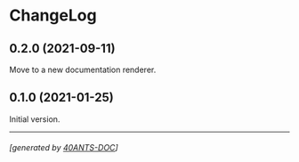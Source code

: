 <a id="x-28HUMANIZE-DURATION-2FCHANGELOG-3A-40CHANGELOG-2040ANTS-DOC-2FLOCATIVES-3ASECTION-29"></a>

# ChangeLog

<a id="x-28HUMANIZE-DURATION-2FCHANGELOG-3A-3A-7C0-2E2-2E0-7C-2040ANTS-DOC-2FLOCATIVES-3ASECTION-29"></a>

## 0.2.0 (2021-09-11)

Move to a new documentation renderer.

<a id="x-28HUMANIZE-DURATION-2FCHANGELOG-3A-3A-7C0-2E1-2E0-7C-2040ANTS-DOC-2FLOCATIVES-3ASECTION-29"></a>

## 0.1.0 (2021-01-25)

Initial version.



* * *
###### [generated by [40ANTS-DOC](https://40ants.com/doc/)]
